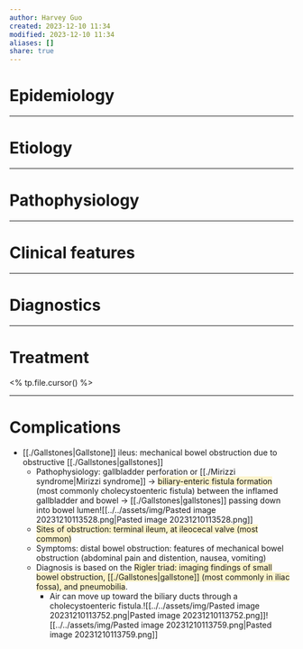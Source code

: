 ```yaml
---
author: Harvey Guo
created: 2023-12-10 11:34
modified: 2023-12-10 11:34
aliases: []
share: true
---
```

# Epidemiology


---
# Etiology


---
# Pathophysiology


---
# Clinical features


---
# Diagnostics


---
# Treatment
<% tp.file.cursor() %>

---
# Complications
- [[./Gallstones|Gallstone]] ileus: mechanical bowel obstruction due to obstructive [[./Gallstones|gallstones]]
	- Pathophysiology: gallbladder perforation or [[./Mirizzi syndrome|Mirizzi syndrome]] → <span style="background:rgba(240, 200, 0, 0.2)">biliary-enteric fistula formation</span> (most commonly cholecystoenteric fistula) between the inflamed gallbladder and bowel → [[./Gallstones|gallstones]] passing down into bowel lumen![[../../assets/img/Pasted image 20231210113528.png|Pasted image 20231210113528.png]]
	- <span style="background:rgba(240, 200, 0, 0.2)">Sites of obstruction: terminal ileum, at ileocecal valve (most common)</span>
	- Symptoms: distal bowel obstruction: features of mechanical bowel obstruction (abdominal pain and distention, nausea, vomiting)
	- Diagnosis is based on the <span style="background:rgba(240, 200, 0, 0.2)">Rigler triad: imaging findings of small bowel obstruction, [[./Gallstones|gallstone]] (most commonly in iliac fossa), and pneumobilia</span>.
		- Air can move up toward the biliary ducts through a cholecystoenteric fistula.![[../../assets/img/Pasted image 20231210113752.png|Pasted image 20231210113752.png]]![[../../assets/img/Pasted image 20231210113759.png|Pasted image 20231210113759.png]]